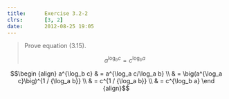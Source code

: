 ```yaml
---
title:      Exercise 3.2-2
clrs:       [3, 2]
date:       2012-08-25 19:05
---
```


>Prove equation (3.15).
>
>$$a^{\log_b c} = c^{\log_b a}$$

$$\begin {align}
a^{\log_b c} & = a^{\log_a c/\log_a b} \\
             & = \big(a^{\log_a c}\big)^{1 / {\log_a b}} \\
             & = c^{1 / {\log_a b}} \\
             & = c^{\log_b a}
\end {align}$$